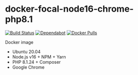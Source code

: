 # docker-focal-node16-chrome-php8.1

[![Build Status](https://github.com/vintagesucks/docker-focal-node16-chrome-php8.1/workflows/Build/badge.svg)](https://github.com/vintagesucks/docker-focal-node16-chrome-php8.1/actions) [![Dependabot](https://badgen.net/badge/Dependabot/enabled/green?icon=dependabot)](https://dependabot.com/) [![Docker Pulls](https://img.shields.io/docker/pulls/vintagesucks/docker-focal-node16-chrome-php8.1.svg)](https://hub.docker.com/r/vintagesucks/docker-focal-node16-chrome-php8.1/)

Docker image
* Ubuntu 20.04
* Node.js v16 + NPM + Yarn
* PHP 8.1.24 + Composer
* Google Chrome
